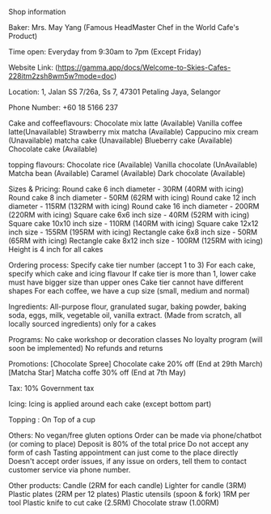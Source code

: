 Shop information

Baker:
Mrs. May Yang (Famous HeadMaster Chef in the World Cafe's Product)

Time open:
Everyday from 9:30am to 7pm (Except Friday)

Website Link:
(https://gamma.app/docs/Welcome-to-Skies-Cafes-228itm2zsh8wm5w?mode=doc)

Location:
1, Jalan SS 7/26a, Ss 7, 
47301 Petaling Jaya, Selangor

Phone Number:
+60 18 5166 237

Cake and coffeeflavours:
Chocolate mix latte (Available)
Vanilla coffee latte(Unavailable)
Strawberry mix matcha (Available)
Cappucino mix cream (Unavailable)
matcha cake (Unavailable)
Blueberry cake (Available)
Chocolate cake (Available)

topping flavours:
Chocolate rice (Available)
Vanilla chocolate (UnAvailable)
Matcha bean (Available)
Caramel (Available)
Dark chocolate (Available)

Sizes & Pricing:
Round cake 6 inch diameter - 30RM (40RM with icing)
Round cake 8 inch diameter - 50RM (62RM with icing)
Round cake 12 inch diameter - 115RM (132RM with icing)
Round cake 16 inch diameter - 200RM (220RM with icing)
Square cake 6x6 inch size - 40RM (52RM with icing)
Square cake 10x10 inch size - 110RM (140RM with icing)
Square cake 12x12 inch size - 155RM (195RM with icing)
Rectangle cake 6x8 inch size - 50RM (65RM with icing)
Rectangle cake 8x12 inch size - 100RM (125RM with icing)
Height is 4 inch for all cakes

Ordering process:
Specify cake tier number (accept 1 to 3)
For each cake, specify which cake and icing flavour
If cake tier is more than 1, lower cake must have bigger size than upper ones
Cake tier cannot have different shapes
For each coffee, we have a cup size (small, medium and normal)

Ingredients:
All-purpose flour, granulated sugar, baking powder, baking soda, eggs, milk, vegetable oil, vanilla extract. (Made from scratch, all locally sourced ingredients)
only for a cakes

Programs:
No cake workshop or decoration classes
No loyalty program (will soon be implemented)
No refunds and returns

Promotions:
[Chocolate Spree] Chocolate cake 20% off (End at 29th March)
[Matcha Star] Matcha coffe 30% off (End at 7th May)

Tax:
10% Government tax

Icing:
Icing is applied around each cake (except bottom part)

Topping :
On Top of a cup

Others:
No vegan/free gluten options
Order can be made via phone/chatbot (or coming to place)
Deposit is 80% of the total price
Do not accept any form of cash
Tasting appointment can just come to the place directly
Doesn't accept order issues, if any issue on orders, tell them to contact customer service via phone number.

Other products:
Candle (2RM for each candle)
Lighter for candle (3RM)
Plastic plates (2RM per 12 plates)
Plastic utensils (spoon & fork) 1RM per tool
Plastic knife to cut cake (2.5RM)
Chocolate straw (1.00RM)

